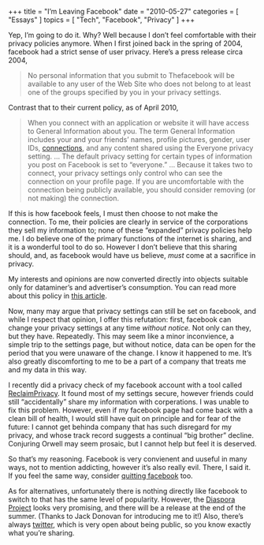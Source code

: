 +++
title = "I’m Leaving Facebook"
date = "2010-05-27"
categories = [ "Essays" ]
topics = [
  "Tech",
  "Facebook",
  "Privacy"
]
+++

Yep, I&#8217;m going to do it. Why?<!--more--> Well because I don&#8217;t feel comfortable with their privacy policies anymore. When I first joined back in the spring of 2004, facebook had a strict sense of user privacy. Here&#8217;s a press release circa 2004,

> No personal information that you submit to Thefacebook will be available to any user of the Web Site who does not belong to at least one of the groups specified by you in your privacy settings.

Contrast that to their current policy, as of April 2010,

> When you connect with an application or website it will have access to General Information about you. The term General Information includes your and your friends’ names, profile pictures, gender, user IDs, [connections][1], and any content shared using the Everyone privacy setting. &#8230; The default privacy setting for certain types of information you post on Facebook is set to “everyone.” &#8230; Because it takes two to connect, your privacy settings only control who can see the connection on your profile page. If you are uncomfortable with the connection being publicly available, you should consider removing (or not making) the connection.

If this is how facebook feels, I must then choose to not make the connection. To me, their policies are clearly in service of the corporations they sell my information to; none of these &#8220;expanded&#8221; privacy policies help me. I do believe one of the primary functions of the internet is sharing, and it is a wonderful tool to do so. However I don&#8217;t believe that this sharing should, and, as facebook would have us believe, _must_ come at a sacrifice in privacy.

My interests and opinions are now converted directly into objects suitable only for dataminer&#8217;s and advertiser&#8217;s consumption. You can read more about this policy in <a href="http://www.eff.org/deeplinks/2010/04/facebook-further-reduces-control-over-personal-information" target="_blank">this article</a>.

Now, many may argue that privacy settings can still be set on facebook, and while I respect that opinion, I offer this refutation: first, facebook can change your privacy settings at any time _without notice._ Not only can they, but they have. Repeatedly. This may seem like a minor inconvience, a simple trip to the settings page, but without notice, data can be open for the period that you were unaware of the change. I know it happened to me. It&#8217;s also greatly discomforting to me to be a part of a company that treats me and my data in this way.

I recently did a privacy check of my facebook account with a tool called <a href="http://www.reclaimprivacy.org/facebook" target="_blank">ReclaimPrivacy</a>. It found most of my settings secure, however friends could still &#8220;accidentally&#8221; share my information with corperations. I was unable to fix this problem. However, even if my facebook page had come back with a clean bill of health, I would still have quit on principle and for fear of the future: I cannot get behinda company that has such disregard for my privacy, and whose track record suggests a continual &#8220;big brother&#8221; decline. Conjuring Orwell may seem prosaic, but I cannot help but feel it is deserved.

So that&#8217;s my reasoning. Facebook is very convienent and uuseful in many ways, not to mention addicting, however it&#8217;s also really evil. There, I said it. If you feel the same way, consider <a href="http://www.quitfacebookday.com/" target="_blank">quitting facebook</a> too.

As for alternatives, unfortunately there is nothing directly like facebook to switch to that has the same level of popularity. However, the <a href="http://www.joindiaspora.com/project.html" target="_blank">Diaspora Project</a> looks very promising, and there will be a release at the end of the summer. (Thanks to Jack Donovan for introducing me to it!) Also, there&#8217;s always <a href="http://www.twitter.com/" target="_blank">twitter</a>, which is very open about being public, so you know exactly what you&#8217;re sharing.

 [1]: https://www.eff.org/deeplinks/2010/04/handy-facebook-english-translator#connections
